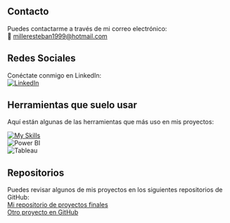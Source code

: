 ## Contacto

Puedes contactarme a través de mi correo electrónico:  
📧 [milleresteban1999@hotmail.com](mailto:milleresteban1999@hotmail.com)

## Redes Sociales

Conéctate conmigo en LinkedIn:  
[![LinkedIn](https://img.shields.io/badge/LinkedIn-Esteban%20Miller-blue?logo=linkedin)](https://www.linkedin.com/in/esteban-miller-56301114b/)

## Herramientas que suelo usar

Aquí están algunas de las herramientas que más uso en mis proyectos:

[![My Skills](https://skillicons.dev/icons?i=windows,sqlite,r,python)](https://skillicons.dev)  
![Power BI](https://github.com/tu-usuario/tu-repositorio/raw/main/assets/powerbi-logo.svg)  
![Tableau](https://github.com/tu-usuario/tu-repositorio/raw/main/assets/tableau-logo.svg)

## Repositorios

Puedes revisar algunos de mis proyectos en los siguientes repositorios de GitHub:  
[Mi repositorio de proyectos finales](https://github.com/esteban-miller/Repositorio-1)  
[Otro proyecto en GitHub](https://github.com/esteban-miller/Repositorio-2)
